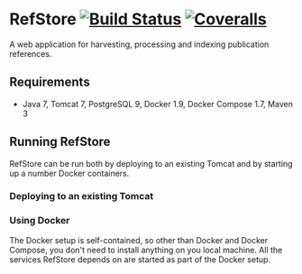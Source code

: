# RefStore [![Build Status](https://travis-ci.org/jipe/refstore.svg?branch=master)](https://travis-ci.org/jipe/refstore) [![Coveralls](https://img.shields.io/coveralls/jipe/refstore.svg?maxAge=2592000)]() 
A web application for harvesting, processing and indexing publication references.

## Requirements
- Java 7, Tomcat 7, PostgreSQL 9, Docker 1.9, Docker Compose 1.7, Maven 3

## Running RefStore
RefStore can be run both by deploying to an existing Tomcat and by starting up a number Docker containers.

### Deploying to an existing Tomcat

### Using Docker
The Docker setup is self-contained, so other than Docker and Docker Compose, you don't need to install anything on you local machine. All the services RefStore depends on are started as part of the Docker setup.
